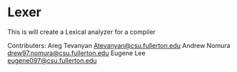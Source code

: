 # Lexer
This is will create a Lexical analyzer for a compiler

Contributers:
Areg Tevanyan Atevanyan@csu.fullerton.edu
Andrew Nomura   drew97.nomura@csu.fullerton.edu 
Eugene Lee    eugene097@csu.fullerton.edu

